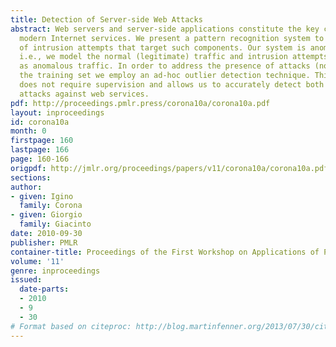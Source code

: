 ```yaml
---
title: Detection of Server-side Web Attacks
abstract: Web servers and server-side applications constitute the key components of
  modern Internet services. We present a pattern recognition system to the detection
  of intrusion attempts that target such components. Our system is anomaly-based,
  i.e., we model the normal (legitimate) traffic and intrusion attempts are identified
  as anomalous traffic. In order to address the presence of attacks (noise) inside
  the training set we employ an ad-hoc outlier detection technique. This approach
  does not require supervision and allows us to accurately detect both known and unknown
  attacks against web services.
pdf: http://proceedings.pmlr.press/corona10a/corona10a.pdf
layout: inproceedings
id: corona10a
month: 0
firstpage: 160
lastpage: 166
page: 160-166
origpdf: http://jmlr.org/proceedings/papers/v11/corona10a/corona10a.pdf
sections: 
author:
- given: Igino
  family: Corona
- given: Giorgio
  family: Giacinto
date: 2010-09-30
publisher: PMLR
container-title: Proceedings of the First Workshop on Applications of Pattern Analysis
volume: '11'
genre: inproceedings
issued:
  date-parts:
  - 2010
  - 9
  - 30
# Format based on citeproc: http://blog.martinfenner.org/2013/07/30/citeproc-yaml-for-bibliographies/
---
```

